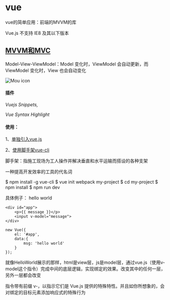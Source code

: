 # vue
vue的简单应用：前端的MVVM的库

Vue.js 不支持 IE8 及其以下版本

## [MVVM和MVC](http://img.mukewang.com/566915470001456b16000850.jpg)
Model-View-ViewModel：Model 变化时，ViewModel 会自动更新，而 ViewModel 变化时，View 也会自动变化


![Mou icon](http://cn.vuejs.org/images/mvvm.png)

#### 插件
*Vuejs Snippets,*

*Vue Syntax Highlight*


#### 使用：
1、[单独引入vue.js](http://cdnjs.cloudflare.com/ajax/libs/vue/1.0.7/vue.min.js)

2、[使用脚手架vue-cli](https://github.com/vuejs/vue-cli)

脚手架：指施工现场为工人操作并解决垂直和水平运输而搭设的各种支架


一种提高开发效率的工具的代名词

$ npm install -g vue-cli
$ vue init webpack my-project
$ cd my-project
$ npm install
$ npm run dev

具体例子：
hello world

    <div id="app">
        <p>{{ message }}</p>
        <input v-model="message">
    </div>

    new Vue({
        el: '#app',
        data:{
            msg: 'hello world'
        }
    });

就像HelloWorld展示的那样，html是view层，js是model层，通过vue.js（使用v-model这个指令）完成中间的底层逻辑，实现绑定的效果。改变其中的任何一层，另外一层都会改变


指令带有前缀 v-，以指示它们是 Vue.js 提供的特殊特性。并且如你所想象的，会对绑定的目标元素添加响应式的特殊行为


